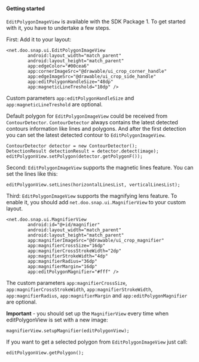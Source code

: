 #### Getting started

`EditPolygonImageView` is available with the SDK Package 1. To get started with it, you have to undertake a few steps.

First: Add it to your layout:

    <net.doo.snap.ui.EditPolygonImageView
            android:layout_width="match_parent"
            android:layout_height="match_parent"
            app:edgeColor="#00cea6"
            app:cornerImageSrc="@drawable/ui_crop_corner_handle"
            app:edgeImageSrc="@drawable/ui_crop_side_handle"
            app:editPolygonHandleSize="48dp"
            app:magneticLineTreshold="10dp" />

Custom parameters `app:editPolygonHandleSize` and `app:magneticLineTreshold` are optional. 

Default polygon for `EditPolygonImageView` could be received from `ContourDetector`.
`ContourDetector` always contains the latest detected contours information like lines and polygons. And after the first 
detection you can set the latest detected contour to `EditPolygonImageView`.

    ContourDetector detector = new ContourDetector();
    DetectionResult detectionResult = detector.detect(image);
    editPolygonView.setPolygon(detector.getPolygonF());

Second: `EditPolygonImageView` supports the magnetic lines feature. You can set the lines like this:

    editPolygonView.setLines(horizontalLinesList, verticalLinesList);

Third: `EditPolygonImageView` supports the magnifying lens feature. To enable it, you should add `net.doo.snap.ui.MagnifierView` to your custom layout.

    <net.doo.snap.ui.MagnifierView
            android:id="@+id/magnifier"
            android:layout_width="match_parent"
            android:layout_height="match_parent"
            app:magnifierImageSrc="@drawable/ui_crop_magnifier"
            app:magnifierCrossSize="16dp"
            app:magnifierCrossStrokeWidth="2dp"
            app:magnifierStrokeWidth="4dp"
            app:magnifierRadius="36dp"
            app:magnifierMargin="16dp"
            app:editPolygonMagnifier="#fff" />

The custom parameters `app:magnifierCrossSize`, `app:magnifierCrossStrokeWidth`, `app:magnifierStrokeWidth`, `app:magnifierRadius`, `app:magnifierMargin` and `app:editPolygonMagnifier` are optional.

**Important** - you should set up the `MagnifierView` every time when editPolygonView is set with a new image:

    magnifierView.setupMagnifier(editPolygonView);

If you want to get a selected polygon from `EditPolygonImageView` just call:

    editPolygonView.getPolygon();


  